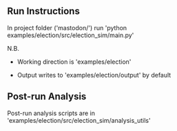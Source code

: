 ## Run Instructions
In project folder ('mastodon/') run 'python examples/election/src/election_sim/main.py'

N.B.
- Working direction is 'examples/election'

- Output writes to 'examples/election/output' by default

## Post-run Analysis
Post-run analysis scripts are in 'examples/election/src/election_sim/analysis_utils'